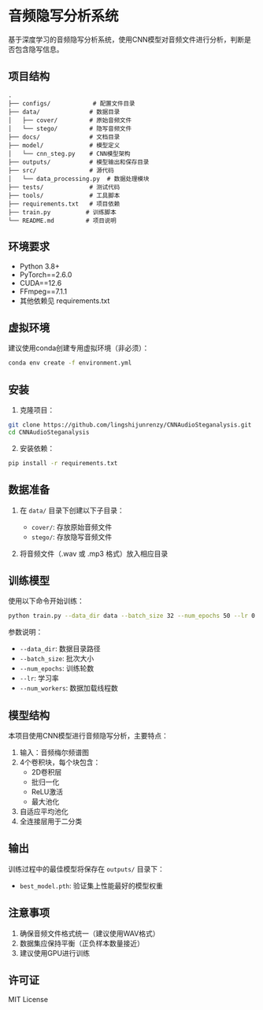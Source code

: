 # 音频隐写分析系统

基于深度学习的音频隐写分析系统，使用CNN模型对音频文件进行分析，判断是否包含隐写信息。

## 项目结构

```
.
├── configs/            # 配置文件目录
├── data/              # 数据目录
│   ├── cover/         # 原始音频文件
│   └── stego/         # 隐写音频文件
├── docs/              # 文档目录
├── model/             # 模型定义
│   └── cnn_steg.py    # CNN模型架构
├── outputs/           # 模型输出和保存目录
├── src/               # 源代码
│   └── data_processing.py  # 数据处理模块
├── tests/             # 测试代码
├── tools/             # 工具脚本
├── requirements.txt   # 项目依赖
├── train.py          # 训练脚本
└── README.md         # 项目说明
```

## 环境要求

- Python 3.8+
- PyTorch==2.6.0
- CUDA==12.6
- FFmpeg==7.1.1
- 其他依赖见 requirements.txt

## 虚拟环境

建议使用conda创建专用虚拟环境（非必须）：
```bash
conda env create -f environment.yml
```

## 安装

1. 克隆项目：
```bash
git clone https://github.com/lingshijunrenzy/CNNAudioSteganalysis.git
cd CNNAudioSteganalysis
```

2. 安装依赖：
```bash
pip install -r requirements.txt
```

## 数据准备

1. 在 `data/` 目录下创建以下子目录：
   - `cover/`: 存放原始音频文件
   - `stego/`: 存放隐写音频文件

2. 将音频文件（.wav 或 .mp3 格式）放入相应目录

## 训练模型

使用以下命令开始训练：

```bash
python train.py --data_dir data --batch_size 32 --num_epochs 50 --lr 0.001
```

参数说明：
- `--data_dir`: 数据目录路径
- `--batch_size`: 批次大小
- `--num_epochs`: 训练轮数
- `--lr`: 学习率
- `--num_workers`: 数据加载线程数

## 模型结构

本项目使用CNN模型进行音频隐写分析，主要特点：

1. 输入：音频梅尔频谱图
2. 4个卷积块，每个块包含：
   - 2D卷积层
   - 批归一化
   - ReLU激活
   - 最大池化
3. 自适应平均池化
4. 全连接层用于二分类

## 输出

训练过程中的最佳模型将保存在 `outputs/` 目录下：
- `best_model.pth`: 验证集上性能最好的模型权重

## 注意事项

1. 确保音频文件格式统一（建议使用WAV格式）
2. 数据集应保持平衡（正负样本数量接近）
3. 建议使用GPU进行训练

## 许可证

MIT License

